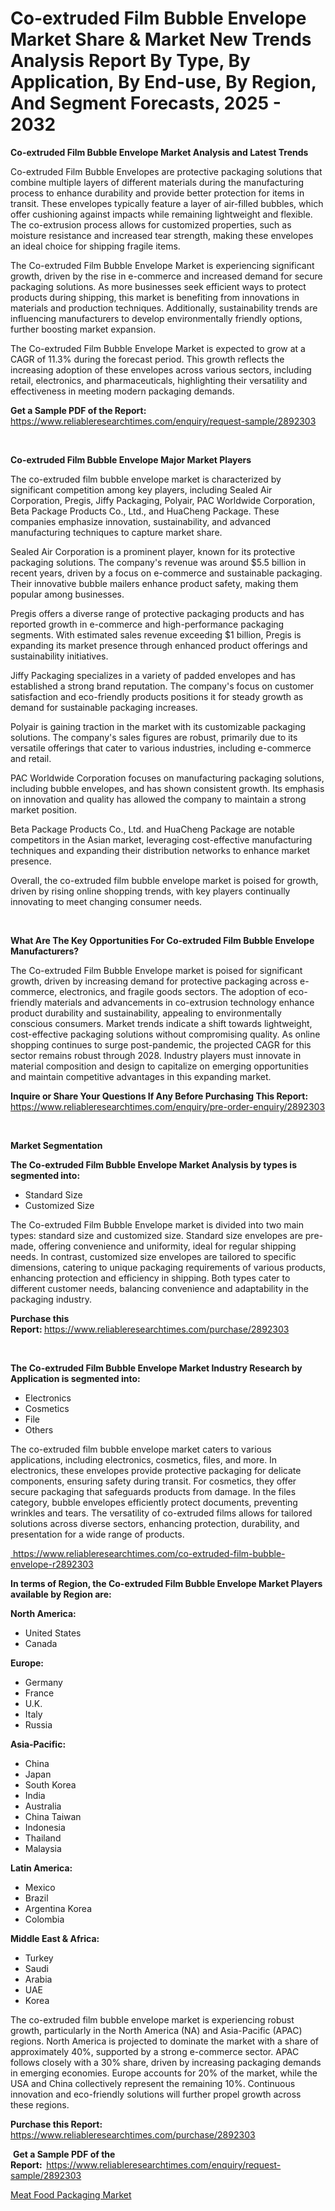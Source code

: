<p><h1>Co-extruded Film Bubble Envelope Market Share & Market New Trends Analysis Report By Type, By Application, By End-use, By Region, And Segment Forecasts, 2025 - 2032</h1></p><p><strong>Co-extruded Film Bubble Envelope Market Analysis and Latest Trends</strong></p>
<p><p>Co-extruded Film Bubble Envelopes are protective packaging solutions that combine multiple layers of different materials during the manufacturing process to enhance durability and provide better protection for items in transit. These envelopes typically feature a layer of air-filled bubbles, which offer cushioning against impacts while remaining lightweight and flexible. The co-extrusion process allows for customized properties, such as moisture resistance and increased tear strength, making these envelopes an ideal choice for shipping fragile items.</p><p>The Co-extruded Film Bubble Envelope Market is experiencing significant growth, driven by the rise in e-commerce and increased demand for secure packaging solutions. As more businesses seek efficient ways to protect products during shipping, this market is benefiting from innovations in materials and production techniques. Additionally, sustainability trends are influencing manufacturers to develop environmentally friendly options, further boosting market expansion. </p><p>The Co-extruded Film Bubble Envelope Market is expected to grow at a CAGR of 11.3% during the forecast period. This growth reflects the increasing adoption of these envelopes across various sectors, including retail, electronics, and pharmaceuticals, highlighting their versatility and effectiveness in meeting modern packaging demands.</p></p>
<p><strong>Get a Sample PDF of the Report:&nbsp;</strong> <a href="https://www.reliableresearchtimes.com/enquiry/request-sample/2892303?utm_campaign=3223&utm_medium=2&utm_source=Github&utm_content=ia&utm_term=15032025&utm_id=co-extruded-film-bubble-envelope">https://www.reliableresearchtimes.com/enquiry/request-sample/2892303</a></p>
<p>&nbsp;</p>
<p><strong>Co-extruded Film Bubble Envelope Major Market Players</strong></p>
<p><p>The co-extruded film bubble envelope market is characterized by significant competition among key players, including Sealed Air Corporation, Pregis, Jiffy Packaging, Polyair, PAC Worldwide Corporation, Beta Package Products Co., Ltd., and HuaCheng Package. These companies emphasize innovation, sustainability, and advanced manufacturing techniques to capture market share.</p><p>Sealed Air Corporation is a prominent player, known for its protective packaging solutions. The company's revenue was around $5.5 billion in recent years, driven by a focus on e-commerce and sustainable packaging. Their innovative bubble mailers enhance product safety, making them popular among businesses.</p><p>Pregis offers a diverse range of protective packaging products and has reported growth in e-commerce and high-performance packaging segments. With estimated sales revenue exceeding $1 billion, Pregis is expanding its market presence through enhanced product offerings and sustainability initiatives.</p><p>Jiffy Packaging specializes in a variety of padded envelopes and has established a strong brand reputation. The company's focus on customer satisfaction and eco-friendly products positions it for steady growth as demand for sustainable packaging increases.</p><p>Polyair is gaining traction in the market with its customizable packaging solutions. The company's sales figures are robust, primarily due to its versatile offerings that cater to various industries, including e-commerce and retail.</p><p>PAC Worldwide Corporation focuses on manufacturing packaging solutions, including bubble envelopes, and has shown consistent growth. Its emphasis on innovation and quality has allowed the company to maintain a strong market position.</p><p>Beta Package Products Co., Ltd. and HuaCheng Package are notable competitors in the Asian market, leveraging cost-effective manufacturing techniques and expanding their distribution networks to enhance market presence.</p><p>Overall, the co-extruded film bubble envelope market is poised for growth, driven by rising online shopping trends, with key players continually innovating to meet changing consumer needs.</p></p>
<p>&nbsp;</p>
<p><strong>What Are The Key Opportunities For Co-extruded Film Bubble Envelope Manufacturers?</strong></p>
<p><p>The Co-extruded Film Bubble Envelope market is poised for significant growth, driven by increasing demand for protective packaging across e-commerce, electronics, and fragile goods sectors. The adoption of eco-friendly materials and advancements in co-extrusion technology enhance product durability and sustainability, appealing to environmentally conscious consumers. Market trends indicate a shift towards lightweight, cost-effective packaging solutions without compromising quality. As online shopping continues to surge post-pandemic, the projected CAGR for this sector remains robust through 2028. Industry players must innovate in material composition and design to capitalize on emerging opportunities and maintain competitive advantages in this expanding market.</p></p>
<p><strong>Inquire or Share Your Questions If Any Before Purchasing This Report:</strong> <a href="https://www.reliableresearchtimes.com/enquiry/pre-order-enquiry/2892303?utm_campaign=3223&utm_medium=2&utm_source=Github&utm_content=ia&utm_term=15032025&utm_id=co-extruded-film-bubble-envelope">https://www.reliableresearchtimes.com/enquiry/pre-order-enquiry/2892303</a></p>
<p>&nbsp;</p>
<p><strong>Market Segmentation</strong></p>
<p><strong>The Co-extruded Film Bubble Envelope Market Analysis by types is segmented into:</strong></p>
<p><ul><li>Standard Size</li><li>Customized Size</li></ul></p>
<p><p>The Co-extruded Film Bubble Envelope market is divided into two main types: standard size and customized size. Standard size envelopes are pre-made, offering convenience and uniformity, ideal for regular shipping needs. In contrast, customized size envelopes are tailored to specific dimensions, catering to unique packaging requirements of various products, enhancing protection and efficiency in shipping. Both types cater to different customer needs, balancing convenience and adaptability in the packaging industry.</p></p>
<p><strong>Purchase this Report:&nbsp;</strong><a href="https://www.reliableresearchtimes.com/purchase/2892303?utm_campaign=3223&utm_medium=2&utm_source=Github&utm_content=ia&utm_term=15032025&utm_id=co-extruded-film-bubble-envelope">https://www.reliableresearchtimes.com/purchase/2892303</a></p>
<p>&nbsp;</p>
<p><strong>The Co-extruded Film Bubble Envelope Market Industry Research by Application is segmented into:</strong></p>
<p><ul><li>Electronics</li><li>Cosmetics</li><li>File</li><li>Others</li></ul></p>
<p><p>The co-extruded film bubble envelope market caters to various applications, including electronics, cosmetics, files, and more. In electronics, these envelopes provide protective packaging for delicate components, ensuring safety during transit. For cosmetics, they offer secure packaging that safeguards products from damage. In the files category, bubble envelopes efficiently protect documents, preventing wrinkles and tears. The versatility of co-extruded films allows for tailored solutions across diverse sectors, enhancing protection, durability, and presentation for a wide range of products.</p></p>
<p><a href="https://www.reliableresearchtimes.com/co-extruded-film-bubble-envelope-r2892303?utm_campaign=3223&utm_medium=2&utm_source=Github&utm_content=ia&utm_term=15032025&utm_id=co-extruded-film-bubble-envelope">&nbsp;https://www.reliableresearchtimes.com/co-extruded-film-bubble-envelope-r2892303</a></p>
<p><strong>In terms of Region, the Co-extruded Film Bubble Envelope Market Players available by Region are:</strong></p>
<p>
    <p> <strong> North America: </strong>
        <ul>
            <li>United States</li>
            <li>Canada</li>
        </ul>
        </p> 
    <p> <strong> Europe: </strong>
        <ul>
            <li>Germany</li>
            <li>France</li>
            <li>U.K.</li>
            <li>Italy</li>
            <li>Russia</li>
        </ul>
        </p> 
    <p> <strong> Asia-Pacific: </strong>
        <ul>
            <li>China</li>
            <li>Japan</li>
            <li>South Korea</li>
            <li>India</li>
            <li>Australia</li>
            <li>China Taiwan</li>
            <li>Indonesia</li>
            <li>Thailand</li>
            <li>Malaysia</li>
        </ul>
        </p> 
    <p> <strong> Latin America: </strong>
        <ul>
            <li>Mexico</li>
            <li>Brazil</li>
            <li>Argentina Korea</li>
            <li>Colombia</li>
        </ul>
        </p> 
    <p> <strong> Middle East & Africa: </strong>
        <ul>
            <li>Turkey</li>
            <li>Saudi</li>
            <li>Arabia</li>
            <li>UAE</li>
            <li>Korea</li>
        </ul>
    </p>
    </p>
<p><p>The co-extruded film bubble envelope market is experiencing robust growth, particularly in the North America (NA) and Asia-Pacific (APAC) regions. North America is projected to dominate the market with a share of approximately 40%, supported by a strong e-commerce sector. APAC follows closely with a 30% share, driven by increasing packaging demands in emerging economies. Europe accounts for 20% of the market, while the USA and China collectively represent the remaining 10%. Continuous innovation and eco-friendly solutions will further propel growth across these regions.</p></p>
<p><strong>Purchase this Report: </strong><a href="https://www.reliableresearchtimes.com/purchase/2892303?utm_campaign=3223&utm_medium=2&utm_source=Github&utm_content=ia&utm_term=15032025&utm_id=co-extruded-film-bubble-envelope">https://www.reliableresearchtimes.com/purchase/2892303</a></p>
<p>&nbsp;<strong>Get a Sample PDF of the Report:&nbsp;&nbsp;</strong><a href="https://www.reliableresearchtimes.com/enquiry/request-sample/2892303?utm_campaign=3223&utm_medium=2&utm_source=Github&utm_content=ia&utm_term=15032025&utm_id=co-extruded-film-bubble-envelope">https://www.reliableresearchtimes.com/enquiry/request-sample/2892303</a></p>
<p><strong></strong></p>
<p><p><a href="https://github.com/kaloyhboosh/Market-Research-Report-List-1/blob/main/meat-food-packaging-market.md?utm_campaign=3223&utm_medium=2&utm_source=Github&utm_content=ia&utm_term=15032025&utm_id=co-extruded-film-bubble-envelope">Meat Food Packaging Market</a></p></p>
